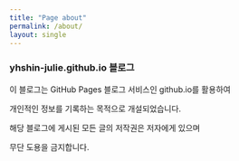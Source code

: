 ```yaml
---
title: "Page about"
permalink: /about/
layout: single
---
```


### yhshin-julie.github.io 블로그

이 블로그는 GitHub Pages 블로그 서비스인 github.io를 활용하여   

개인적인 정보를 기록하는 목적으로 개설되었습니다.    

해당 블로그에 게시된 모든 글의 저작권은 저자에게 있으며   

무단 도용을 금지합니다.   

